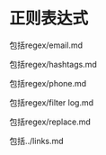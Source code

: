 # 正则表达式

包括regex/email.md

包括regex/hashtags.md

包括regex/phone.md

包括regex/filter log.md

包括regex/replace.md

包括../links.md
